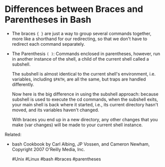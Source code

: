 # Differences between Braces and Parentheses in Bash

- The braces `{ }` are just a way to group several commands together, more
  like a shorthand for our redirecting, so that we don't have to redirect
  each command separately.

- The Parenthesis `( )`: 
  Commands enclosed in parentheses, however, run in another instance of
  the shell, a child of the current shell called a subshell.

  The subshell is almost identical to the current shell's environment,
  i.e. variables, including `$PATH`, are all the same, but traps are
  handled differently.

  Now here is the big difference in using the subshell approach: because
  subshell is used to execute the cd commands, when the subshell exits,
  your main shell is back where it started, i.e., its current directory
  hasn't moved, and its variables haven't changed.

  With braces you end up in a new directory, any other changes that you
  make (var changes) will be made to your current shell instance.

Related: 
 - bash Cookbook by Carl Albing, JP Vossen, and Cameron Newham,
   Copyright 2007 O'Reilly Media, Inc.

    #Unix #Linux #bash #braces #parentheses
